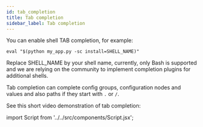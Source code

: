 ```yaml
---
id: tab_completion
title: Tab completion
sidebar_label: Tab completion
---
```

You can enable shell TAB completion, for example:
```
eval "$(python my_app.py -sc install=SHELL_NAME)"
```

Replace SHELL_NAME by your shell name, currently, only Bash is supported and we are relying on the community to implement completion plugins for additional shells.

Tab completion can complete config groups, configuration nodes and values and also paths if they start with `.` or `/`.

See this short video demonstration of tab completion:

import Script from '../../src/components/Script.jsx';

<Script id="asciicast-272604" src="https://asciinema.org/a/272604.js" async></Script>
